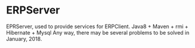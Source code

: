 # ERPServer
EPRServer, used to  provide services for ERPClient.
Java8 + Maven + rmi + Hibernate + Mysql
Any way, there may be several problems to be solved in January, 2018.

